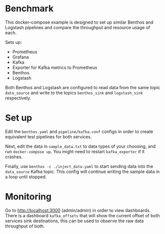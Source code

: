 Benchmark
=========

This docker-compose example is designed to set up similar Benthos and Logstash
pipelines and compare the throughput and resource usage of each.

Sets up:

- Prometheus
- Grafana
- Kafka
- Exporter for Kafka metrics to Prometheus
- Benthos
- Logstash

Both Benthos and Logstash are configured to read data from the same topic
`data_source` and write to the topics `benthos_sink` and `logstash_sink`
respectively.

# Set up

Edit the `benthos.yaml` and `pipeline/kafka.conf` configs in order to create
equivalent test pipelines for both services.

Next, edit the data in `sample_data.txt` to data types of your choosing, and run
`docker-compose up`. You might need to restart `kafka_exporter` if it crashes.

Finally, use `benthos -c ./inject_data.yaml` to start sending data into the
`data_source` Kafka topic. This config will continue writing the sample data in
a loop until stopped.

# Monitoring

Go to [http://localhost:3000](http://localhost:3000) (admin/admin) in order to
view dashboards. There is a dashboard `kafka_offsets` that will show the current
offset of both services sink destinations, this can be used to observe the raw
data throughput of both.
